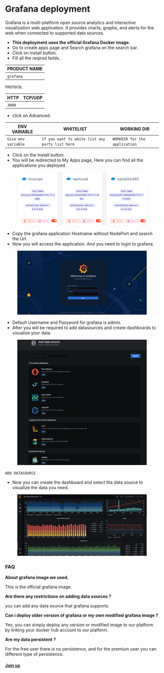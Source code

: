 # Grafana deployment

Grafana is a multi-platform open source analytics and interactive visualization web application. It provides charts, graphs, and alerts for the web when connected to supported data sources.

* &#x20;**This deployment uses the official Grafana Docker image.**
* &#x20;Go to create apps page and Search grafana on the search bar.
* &#x20;Click on install button.
* &#x20;Fill all the reqired feilds.

| PRODUCT NAME |
| ------------ |
| `grafana`    |

`PROTOCOL`

| HTTP   | TCP/UDP |
| ------ | ------- |
| `3000` |         |

* &#x20;click on Advanced.

| ENV VARIABLE        | WHITELIST                                       | WORKING DIR                   |
| ------------------- | ----------------------------------------------- | ----------------------------- |
| `Give env variable` | `If you want to white list any ports list here` | `WORKDIR for the application` |

* &#x20;Click on the Install button.
* &#x20;You will be redirected to My Apps page, Here you can find all the applications you deployed.



<figure><img src="../../.gitbook/assets/Screenshot 2023-08-12 155305.png" alt=""><figcaption></figcaption></figure>

* &#x20;Copy the grafana application Hostname without NodePort and search the Url.
* &#x20;Now you will access the application. And you need to login to grafana.



<figure><img src="../../.gitbook/assets/grafana-login.png" alt=""><figcaption></figcaption></figure>

* &#x20;Default Username and Password for grafana is admin.
* &#x20;After you will be required to add datasources and create dashboards to visualize your data.



<figure><img src="../../.gitbook/assets/datasources.png" alt=""><figcaption></figcaption></figure>

`ADD DATASOURCE`

* &#x20;Now you can create the dashboard and select the data source to visualize the data you need.



<figure><img src="../../.gitbook/assets/grafana-dashboard.png" alt=""><figcaption></figcaption></figure>

### FAQ

**About grafana image we used.**

This is the official grafana image.

**Are there any restrictions on adding data sources ?**

you can add any data source that grafana supports.

**Can i deploy older version of grafana or my own modified grafana image ?**

Yes, you can simply deploy any version or modified image to our platform by linking your docker hub account to our platform.

**Are my data persistent ?**

For the free user there is no persistence, and for the premium user you can different type of persistence.

#### [Join us](https://app.slack.com/client/T04QS32JX6E/C04QKEWE146)&#x20;
